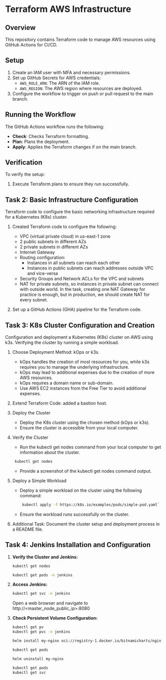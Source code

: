# Terraform AWS Infrastructure

## Overview
This repository contains Terraform code to manage AWS resources using GitHub Actions for CI/CD.

## Setup
1. Create an IAM user with MFA and necessary permissions.
2. Set up GitHub Secrets for AWS credentials:
   - `AWS_ROLE_ARN`: The ARN of the IAM role.
   - `AWS_REGION`: The AWS region where resources are deployed.
3. Configure the workflow to trigger on push or pull request to the main branch.

## Running the Workflow
The GitHub Actions workflow runs the following:
- **Check**: Checks Terraform formatting.
- **Plan**: Plans the deployment.
- **Apply**: Applies the Terraform changes if on the main branch.

## Verification
To verify the setup:
1. Execute Terraform plans to ensure they run successfully.

## Task 2: Basic Infrastructure Configuration

Terraform code to configure the basic networking infrastructure required for a Kubernetes (K8s) cluster.

1. Created Terraform code to configure the following:

   - VPC (virtual private cloud) in us-east-1 zone
   - 2 public subnets in different AZs
   - 2 private subnets in different AZs
   - Internet Gateway
   - Routing configuration:
     - Instances in all subnets can reach each other
     - Instances in public subnets can reach addresses outside VPC and vice-versa
   - Security Groups and Network ACLs for the VPC and subnets
   - NAT for private subnets, so instances in private subnet can connect with outside world. In the task, creating one NAT Gateway for practice is enough, but in production, we should create NAT for every subnet.

2. Set up a GitHub Actions (GHA) pipeline for the Terraform code.

## Task 3: K8s Cluster Configuration and Creation

Configuration and deployment a Kubernetes (K8s) cluster on AWS using k3s. Verifying the cluster by running a simple workload.

1. Choose Deployment Method: kOps or k3s.

   - kOps handles the creation of most resources for you, while k3s requires you to manage the underlying infrastructure.
   - kOps may lead to additional expenses due to the creation of more AWS resources.
   - kOps requires a domain name or sub-domain.
   - Use AWS EC2 instances from the Free Tier to avoid additional expenses.

2. Extend Terraform Code: added a bastion host.

3. Deploy the Cluster

   - Deploy the K8s cluster using the chosen method (kOps or k3s).
   - Ensure the cluster is accessible from your local computer.

4. Verify the Cluster

   - Run the kubectl get nodes command from your local computer to get information about the cluster.
   ```bash
    kubectl get nodes
    ```
   - Provide a screenshot of the kubectl get nodes command output.

5. Deploy a Simple Workload

   - Deploy a simple workload on the cluster using the following command:
     ```bash
      kubectl apply -f https://k8s.io/examples/pods/simple-pod.yaml`
     ``` 
   - Ensure the workload runs successfully on the cluster.

6. Additional Task: Document the cluster setup and deployment process in a README file.

## Task 4: Jenkins Installation and Configuration

1. **Verify the Cluster and Jenkins:**

   ```bash
   kubectl get nodes
   ```
   
   ```bash
   kubectl get pods -n jenkins
   ```

2. **Access Jenkins:**

   ```bash
   kubectl get svc -n jenkins
   ```
   Open a web browser and navigate to http://<master_node_public_ip>:8080

3. **Check Persistent Volume Configuration:**

   ```bash
   kubectl get pv
   kubectl get pvc -n jenkins
   ```

   ```bash
   helm install my-nginx oci://registry-1.docker.io/bitnamicharts/nginx
   ```
   
   ```bash
   kubectl get pods
   ```
   
   ```bash
   helm uninstall my-nginx
   ```
   
   ```bash
   kubectl get pods
   kubectl get svc
   ```

